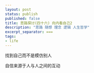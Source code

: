 ```yaml
---
layout: post
status: publish
published: false
title: 思路探讨(四十六) 向内看自己2
description: "思路 随想 理念 逻辑 人生哲学"
excerpt_separator: ===
tags:
- life
---
```


找到自己而不是模仿别人


自信来源于人与人之间的互动


